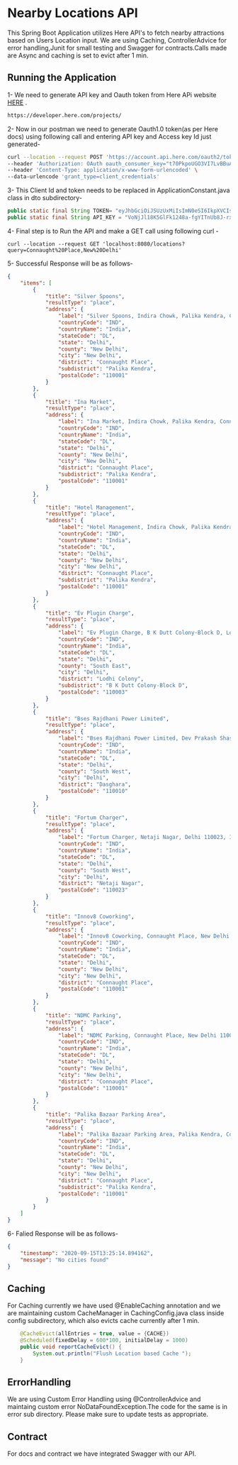 # Nearby Locations API

This Spring Boot Application utilizes Here API's to fetch nearby attractions based on Users Location input. We are using Caching, ControllerAdvice for error handling,Junit for small testing and Swagger for contracts.Calls made are Async and caching is set to evict after 1 min.
## Running the Application

1- We need to generate API key and Oauth token from Here APi website [HERE](https://developer.here.com/projects/) .

```bash
https://developer.here.com/projects/
```
2- Now in our postman we need to generate Oauth1.0 token(as per Here docs) using following call and entering API key and Access key Id just generated-

```bash
curl --location --request POST 'https://account.api.here.com/oauth2/token' \
--header 'Authorization: OAuth oauth_consumer_key="t70PkpoUGO3VI7LvBBuAww",oauth_signature_method="HMAC-SHA256",oauth_timestamp="1600145708",oauth_nonce="Ca7RtDCgAMV",oauth_version="1.0",oauth_signature="E7MhbSKjSQnN3iOi6hF26nY25NckVc5jDVjJyZ9jYO8%3D"' \
--header 'Content-Type: application/x-www-form-urlencoded' \
--data-urlencode 'grant_type=client_credentials'
```
3- This Client Id and token needs to be replaced in ApplicationConstant.java class in dto subdirectory-
```java
public static final String TOKEN= "eyJhbGciOiJSUzUxMiIsImN0eSI6IkpXVCIsImlzcyI6IkhFUkUiLCJhaWQiOiJqaXZUYkdwV0pHcVJzdDZrOW45aCIsImlhdCI6MTYwMDE0NTcwNiwiZXhwIjoxNjAwMjMyMTA2LCJraWQiOiJqMSJ9.ZXlKaGJHY2lPaUprYVhJaUxDSmxibU1pT2lKQk1qVTJRMEpETFVoVE5URXlJbjAuLl9rbm9melkzeXY4NXRVNVlLXzJaM2cuUlZvRGxjTm4xLUVuclF4UVdpVUJ5ZnViWXZVWXhLVFVBQTJGcldHV3VTRXlhdnFKdm83aTBpak1FZEhRcy1ndDBRSE5LRmdHdFI0WFNISVNDYWZVQmIwWGNtd09jeE1BelpjYm83ZzBKWHF2dEtvUWtvRzh4WDRoR2V3cVpGTUh2UUtJTktsdFBublpSTDBPT244dTJRLjgtRXhWNFE1cmdMbUhRV3M0TVM0b2V6RVdNMGRjNFphNlAyMW1mTEV1ek0.kVaNOLh1JPgwjX5933md15VFTz73O8JX8O0FU_Q7Bv4VhJSNzqc5m0v2wk8266zyqpymgszzlCI9XaK9rrRdIOGvFaaCzhi0dLIaqvW8eXok2AONwg9qD1HRSbk74L2wpkdu36vfhGaUre_fM_ggGtyRdRkgJz5KZSeX54FMmSpEmEJhem3jV9UfPirrLlNuBw--gxGqmE6NN4vpeaC9yIMEFKOJ5QFbib9_9DFbKwJ3mNWu_9ofjOrUORPDlESLa6FKKPeuOnbwxDc00g8LWYkd_khfmbPEIBK4qtCtMxup_zLwv6zrTokSN71-ROM19irkkuy1iJoLQPkzKc_Zng";
public static final String API_KEY = "VoNjJl18K5GlFk1248a-fgYITnUb8J-rxBlPLEUcZGs";
```

4- Final step is to Run the API and make a GET call using following curl -
```curl
curl --location --request GET 'localhost:8080/locations?query=Connaught%20Place,New%20Delhi'
```
5- Successful Response will be as follows- 
```json
{
    "items": [
        {
            "title": "Silver Spoons",
            "resultType": "place",
            "address": {
                "label": "Silver Spoons, Indira Chowk, Palika Kendra, Connaught Place, New Delhi 110001, India",
                "countryCode": "IND",
                "countryName": "India",
                "stateCode": "DL",
                "state": "Delhi",
                "county": "New Delhi",
                "city": "New Delhi",
                "district": "Connaught Place",
                "subdistrict": "Palika Kendra",
                "postalCode": "110001"
            }
        },
        {
            "title": "Ina Market",
            "resultType": "place",
            "address": {
                "label": "Ina Market, Indira Chowk, Palika Kendra, Connaught Place, New Delhi 110001, India",
                "countryCode": "IND",
                "countryName": "India",
                "stateCode": "DL",
                "state": "Delhi",
                "county": "New Delhi",
                "city": "New Delhi",
                "district": "Connaught Place",
                "subdistrict": "Palika Kendra",
                "postalCode": "110001"
            }
        },
        {
            "title": "Hotel Management",
            "resultType": "place",
            "address": {
                "label": "Hotel Management, Indira Chowk, Palika Kendra, Connaught Place, New Delhi 110001, India",
                "countryCode": "IND",
                "countryName": "India",
                "stateCode": "DL",
                "state": "Delhi",
                "county": "New Delhi",
                "city": "New Delhi",
                "district": "Connaught Place",
                "subdistrict": "Palika Kendra",
                "postalCode": "110001"
            }
        },
        {
            "title": "Ev Plugin Charge",
            "resultType": "place",
            "address": {
                "label": "Ev Plugin Charge, B K Dutt Colony-Block D, Lodhi Colony, Delhi 110003, India",
                "countryCode": "IND",
                "countryName": "India",
                "stateCode": "DL",
                "state": "Delhi",
                "county": "South East",
                "city": "Delhi",
                "district": "Lodhi Colony",
                "subdistrict": "B K Dutt Colony-Block D",
                "postalCode": "110003"
            }
        },
        {
            "title": "Bses Rajdhani Power Limited",
            "resultType": "place",
            "address": {
                "label": "Bses Rajdhani Power Limited, Dev Prakash Shastri Park Marg, Dasghara, Delhi 110010, India",
                "countryCode": "IND",
                "countryName": "India",
                "stateCode": "DL",
                "state": "Delhi",
                "county": "South West",
                "city": "Delhi",
                "district": "Dasghara",
                "postalCode": "110010"
            }
        },
        {
            "title": "Fortum Charger",
            "resultType": "place",
            "address": {
                "label": "Fortum Charger, Netaji Nagar, Delhi 110023, India",
                "countryCode": "IND",
                "countryName": "India",
                "stateCode": "DL",
                "state": "Delhi",
                "county": "South West",
                "city": "Delhi",
                "district": "Netaji Nagar",
                "postalCode": "110023"
            }
        },
        {
            "title": "Innov8 Coworking",
            "resultType": "place",
            "address": {
                "label": "Innov8 Coworking, Connaught Place, New Delhi 110001, India",
                "countryCode": "IND",
                "countryName": "India",
                "stateCode": "DL",
                "state": "Delhi",
                "county": "New Delhi",
                "city": "New Delhi",
                "district": "Connaught Place",
                "postalCode": "110001"
            }
        },
        {
            "title": "NDMC Parking",
            "resultType": "place",
            "address": {
                "label": "NDMC Parking, Connaught Place, New Delhi 110001, India",
                "countryCode": "IND",
                "countryName": "India",
                "stateCode": "DL",
                "state": "Delhi",
                "county": "New Delhi",
                "city": "New Delhi",
                "district": "Connaught Place",
                "postalCode": "110001"
            }
        },
        {
            "title": "Palika Bazaar Parking Area",
            "resultType": "place",
            "address": {
                "label": "Palika Bazaar Parking Area, Palika Kendra, Connaught Place, New Delhi 110001, India",
                "countryCode": "IND",
                "countryName": "India",
                "stateCode": "DL",
                "state": "Delhi",
                "county": "New Delhi",
                "city": "New Delhi",
                "district": "Connaught Place",
                "subdistrict": "Palika Kendra",
                "postalCode": "110001"
            }
        }
    ]
}
```

6- Falied Response will be as follows-
```json
{
    "timestamp": "2020-09-15T13:25:14.894162",
    "message": "No cities found"
}
```
## Caching

For Caching currently we have used @EnableCaching annotation and we are maintaining custom 
CacheManager in CachingConfig.java class inside config subdirectory, which also evicts cache currently after 1 min.
```java
    @CacheEvict(allEntries = true, value = {CACHE})
    @Scheduled(fixedDelay = 600*100, initialDelay = 1000)
    public void reportCacheEvict() {
        System.out.println("Flush Location based Cache ");
    }
```

## ErrorHandling
We are using Custom Error Handling using @ControllerAdvice and maintaing custom error NoDataFoundException.The code for the same is in error sub directory.
Please make sure to update tests as appropriate.

## Contract
For docs and contract we have integrated Swagger with our API.
